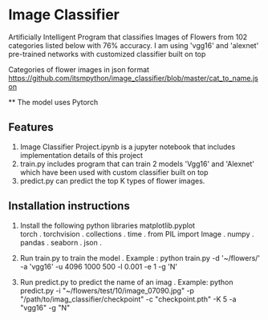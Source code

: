 # Image Classifier

Artificially Intelligent Program that classifies Images of Flowers from 102 categories listed below with 76% accuracy.
I am using 'vgg16' and 'alexnet' pre-trained networks with customized classifier built on top

Categories of flower images in json format https://github.com/itsmpython/image_classifier/blob/master/cat_to_name.json

** The model uses Pytorch

## Features

1. Image Classifier Project.ipynb is a jupyter notebook that includes implementation details of this project
2. train.py includes program that can train 2 models 'Vgg16' and 'Alexnet' which have been used with custom classifier 
built on top
3. predict.py can predict the top K types of flower images.

## Installation instructions
1. Install the following python libraries
    matplotlib.pyplot  
    torch . 
    torchvision . 
    collections . 
    time . 
    from PIL import Image .
    numpy . 
    pandas . 
    seaborn . 
    json . 
    
2. Run train.py to train the model .
    Example : python train.py -d '~/flowers/' -a 'vgg16' -u 4096 1000 500 -l 0.001 -e 1 -g 'N'

3. Run predict.py to predict the name of an imag . 
    Example: python predict.py -i "~/flowers/test/10/image_07090.jpg" -p "/path/to/imag_classifier/checkpoint" -c "checkpoint.pth" -K 5 -a "vgg16" -g "N"
